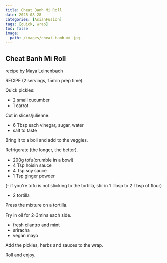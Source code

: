 ```yaml
---
title: Cheat Banh Mi Roll
date: 2025-08-28
categories: [AsianFusion]
tags: [quick, wrap]
toc: false
image:
  path: /images/cheat-banh-mi.jpg
---
```

## Cheat Banh Mi Roll
recipe by Maya Leinenbach

RECIPE (2 servings, 15min prep time):

Quick pickles:

- 2 small cucumber
- 1 carrot

Cut in slices/julienne.

- 6 Tbsp each vinegar, sugar, water
- salt to taste

Bring it to a boil and add to the veggies.

Refrigerate (the longer, the better).

- 200g tofu(crumble in a bowl)
- 4 Tsp hoisin sauce
- 4 Tsp soy sauce
- 1 Tsp ginger powder

(- if you're tofu is not sticking to the tortilla, stir in 1 Tbsp to 2 Tbsp of flour)

- 2 tortilla

Press the mixture on a tortilla.

Fry in oil for 2-3mins each side.

- fresh cilantro and mint
- sriracha
- vegan mayo

Add the pickles, herbs and sauces to the wrap.

Roll and enjoy.

